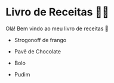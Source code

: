 # Livro de Receitas :woman_cook:

Olá! Bem vindo ao meu livro de receitas :call_me_hand:

* Strogonoff de frango
* Pavê de Chocolate
* Bolo

* Pudim